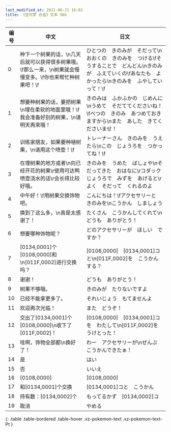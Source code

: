 ```yaml
---
last_modified_at: 2021-08-21 16:02
title: 《宝可梦 白金》文本 566
---
```

| 编号 | 中文 | 日文 |
| ---- | ---- | ---- |
| 0 | 种下一个树果的话，\n几天后就可以获得很多树果哦。\f那么一来，\n树果就会慢慢变多。\f你也来帮忙种树果吧！\f | ひとつの　きのみが　そだって\nおおくの　きのみを　つける\fそうすることで　どんどん\nきのみが　ふえていくの\fあなたも　よかったら\nきのみを　ふやしていって！\f |
| 1 | 想要种树果的话，要把树果\n埋在柔软的地面里哦！\f我会准备好别的树果，\n请明天再来哦！ | きのみは　ふかふかの　じめんに\nうめて　そだててくださいね！\fべつの　きのみ　あつめておきますから\nまた　あした　きてくださいませ！ |
| 2 | 训练家朋友，如果要种植树果，\n请用这个喷壶！\f | トレーナーさん　きのみを　うえたら\nこの　じょうろを　つかってね！\f |
| 3 | 在埋树果的地方或者\n向已经开花的树果\r使用可达鸭喷壶浇水的话\r会长得比较好哦。 | きのみを　うめた　ばしょや\nそだってきた　おはなに\rコダックじょうろで　みずを　あげると\rよく　そだって　くれるのよ |
| 4 | 中午好！\f用树果交换饰物吧。 | こんにちは！\fアクセサリーと　きのみを\nこうかん　しましょう　 |
| 5 | 换到了这么多，\n真是太感谢了！ | たくさん　こうかんしてくれて\nどうも　ありがとう！ |
| 6 | 想要哪种饰物呢？ | どのアクセサリーが　ほしい　ですか？ |
| 7 | [0134,0001]个[0108,0000]和\n[011F,0002]进行交换吗？ | [0108,0000]　[0134,0001]コと\n[011F,0002]を　こうかんする？ |
| 8 | 谢谢！ | どうも　ありがとう！ |
| 9 | 树果不够哦。 | きのみが　たりないですよ |
| 10 | 已经不能拿更多了。 | それいじょう　もてませんよ |
| 11 | 欢迎再次光临！ | また　どうぞ！ |
| 12 | 交出了[0134,0001]个[0108,0000]\n收下了[011F,0002]！ | [0108,0000]　[0134,0001]コを　わたして\n[011F,0002]を　うけとった！ |
| 13 | 哇啊，饰物全部都\n换好了！ | わー　アクセサリーが\nぜんぶ　こうかんできたぁ！ |
| 14 | 是 | はい |
| 15 | 否 | いいえ |
| 16 | [0108,0000] | [0108,0000] |
| 17 | 和[0134,0001]个交换 | [0134,0001]コと　こうかん |
| 18 | 持有数：[0134,0002]个 | もってるかず　[0134,0002]コ |
| 19 | 取消 | やめる |
{: .table .table-bordered .table-hover .xz-pokemon-text .xz-pokemon-text-Pt }
